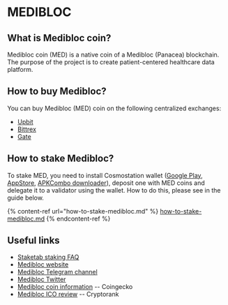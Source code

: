 # MEDIBLOC

## What is Medibloc coin? <a href="#title-text" id="title-text"></a>

Medibloc coin (MED) is a native coin of a Medibloc (Panacea) blockchain. The purpose of the project is to create patient-centered healthcare data platform.

## How to buy Medibloc? <a href="#where-is-to-find-validators-address" id="where-is-to-find-validators-address"></a>

You can buy Medibloc (MED) coin on the following centralized exchanges:

* [Upbit](https://sg.upbit.com/home)
* [Bittrex](https://bittrex.com)
* [Gate](https://www.gate.io)

## How to stake Medibloc? <a href="#detailed-guides-how-to-stake-mina" id="detailed-guides-how-to-stake-mina"></a>

To stake MED, you need to install Cosmostation wallet ([Google Play](https://play.google.com/store/apps/details?id=wannabit.io.cosmostaion), [AppStore](https://apps.apple.com/kr/app/cosmostation/id1459830339), [APKCombo downloader](https://apkcombo.com/cosmostation-wallet-for-cosmos/wannabit.io.cosmostaion/)), deposit one with MED coins and delegate it to a validator using the wallet. How to do this, please see in the guide below.

{% content-ref url="how-to-stake-medibloc.md" %}
[how-to-stake-medibloc.md](how-to-stake-medibloc.md)
{% endcontent-ref %}

## Useful links <a href="#what-are-the-profits-from-staking-mina-hardbreak" id="what-are-the-profits-from-staking-mina-hardbreak"></a>

* [Staketab staking FAQ](https://staketab.com)
* [Medibloc website](./#title-text)
* [Medibloc Telegram channel](https://t.me/mediblocannouncement)
* [Medibloc Twitter](https://twitter.com/\_medibloc)
* [Medibloc coin information](https://www.coingecko.com/en/coins/medibloc) -- Coingecko
* [Medibloc ICO review](https://cryptorank.io/ico/medibloc) -- Cryptorank
